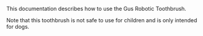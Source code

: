 This documentation describes how to use the Gus Robotic Toothbrush.

Note that this toothbrush is not safe to use for children and is only intended for dogs.